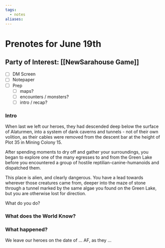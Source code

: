 ```yaml
---
tags:
  - notes
aliases:
---
```


# Prenotes for June 19th
## Party of Interest: [[NewSarahouse Game]]
- [ ] DM Screen
- [ ] Notepaper
- [ ] Prep
	- [ ] maps?
	- [ ] encounters / monsters?
	- [ ] intro / recap?

### Intro
When last we left our heroes, they had descended deep below the surface of Alaturmen, into a system of dank caverns and tunnels - not of their own volition, as their cables were removed from the descent bar at the height of Plot 35 in Mining Colony 15.

After spending moments to dry off and gather your surroundings, you began to explore one of the many egresses to and from the Green Lake before you encountered a group of hostile reptilian-canine-humanoids and dispatched them.

This place is alien, and clearly dangerous. You have a lead towards wherever those creatures came from, deeper into the maze of stone through a tunnel marked by the same algae you found on the Green Lake, but you are otherwise lost for direction.

What do you do?

### What does the World Know?


### What happened?


We leave our heroes on the date of ... AF, as they ...